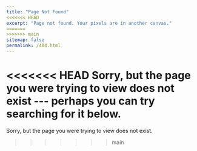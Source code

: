 ```yaml
---
title: "Page Not Found"
<<<<<<< HEAD
excerpt: "Page not found. Your pixels are in another canvas."
=======
>>>>>>> main
sitemap: false
permalink: /404.html
---
```


<<<<<<< HEAD
Sorry, but the page you were trying to view does not exist --- perhaps you can try searching for it below.
=======
Sorry, but the page you were trying to view does not exist.
>>>>>>> main

<script type="text/javascript">
  var GOOG_FIXURL_LANG = 'en';
  var GOOG_FIXURL_SITE = '{{ site.url }}'
</script>
<script type="text/javascript"
  src="//linkhelp.clients.google.com/tbproxy/lh/wm/fixurl.js">
</script>
